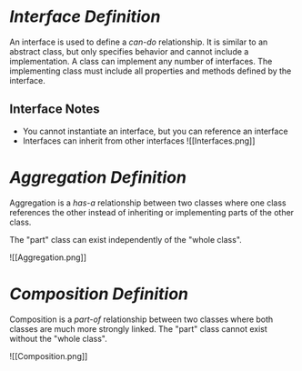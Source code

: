 
# *Interface Definition*
An interface is used to define a *can-do* relationship. It is similar to an abstract class, but only specifies behavior and cannot include a implementation. A class can implement any number of interfaces. The implementing class must include all properties and methods defined by the interface.

## Interface Notes
- You cannot instantiate an interface, but you can reference an interface
- Interfaces can inherit from other interfaces
![[Interfaces.png]]


# *Aggregation Definition*
Aggregation is a *has-a* relationship between two classes where one class references the other instead of inheriting or implementing parts of the other class.

The "part" class can exist independently of the "whole class".

![[Aggregation.png]]


# *Composition Definition*
Composition is a *part-of* relationship between two classes where both classes are much more strongly linked. The "part" class cannot exist without the "whole class".

![[Composition.png]]